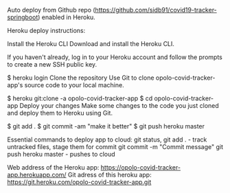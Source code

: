 Auto deploy from Github repo (https://github.com/sidb91/covid19-tracker-springboot) enabled in Heroku.

Heroku deploy instructions:

Install the Heroku CLI
Download and install the Heroku CLI.

If you haven't already, log in to your Heroku account and follow the prompts to create a new SSH public key.

$ heroku login
Clone the repository
Use Git to clone opolo-covid-tracker-app's source code to your local machine.

$ heroku git:clone -a opolo-covid-tracker-app
$ cd opolo-covid-tracker-app
Deploy your changes
Make some changes to the code you just cloned and deploy them to Heroku using Git.

$ git add .
$ git commit -am "make it better"
$ git push heroku master

Essential commands to deploy app to cloud:
git status,
git add . - track untracked files, stage them for commit
git commit -m "Commit message"
git push heroku master - pushes to cloud

Web address of the Heroku app: https://opolo-covid-tracker-app.herokuapp.com/
Git adress of this heroku app:  https://git.heroku.com/opolo-covid-tracker-app.git